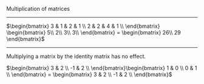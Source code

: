 Multiplication of matrices

---



$\begin{bmatrix}
3 & 1 & 2 & 1 \\
2 & 2 & 4 & 1 \\
\end{bmatrix} \begin{bmatrix}
5\\
2\\
3\\
3\\
\end{bmatrix} = \begin{bmatrix}
26\\
29
\end{bmatrix}$


---

Multiplying a matrix by the identity matrix has no effect.

$\begin{bmatrix}
3 & 2 \\
-1 & 2 \\
\end{bmatrix}\begin{bmatrix}
1 & 0 \\
0 & 1 \\
\end{bmatrix} = \begin{bmatrix}
3 & 2 \\
-1 & 2 \\
\end{bmatrix}$